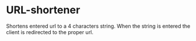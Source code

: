 # URL-shortener
Shortens entered url to a 4 characters string.
When the string is entered the client is redirected to the proper url.
